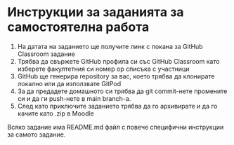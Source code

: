 # Инструкции за заданията за самостоятелна работа

1. На датата на заданието ще получите линк с покана за GitHub Classroom задание
2. Трябва да свържете GitHub профила си със GitHub Classroom като изберете факултетния си номер ор списъка с участници
3. GitHub ще генерира repository за вас, което трябва да клонирате локално или да използвате GitPod
4. За да предадете домашното си трябва да git commit-нете промените си и да ги push-нете в main branch-а.
5. След като приключите заданието трябва да го архивирате и да го качите като .zip в Moodle

Всяко задание има README.md файл с повече специфични инструкции за самото задание.
